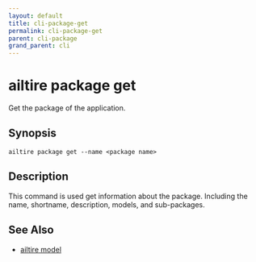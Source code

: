 ```yaml
---
layout: default
title: cli-package-get
permalink: cli-package-get
parent: cli-package
grand_parent: cli
---
```


# ailtire package get

Get the package of the application.

## Synopsis

```shell
ailtire package get --name <package name> 
```

## Description

This command is used get information about the package. Including the name, shortname, description, models, 
and sub-packages.

## See Also

* [ailtire model](cli-model)
